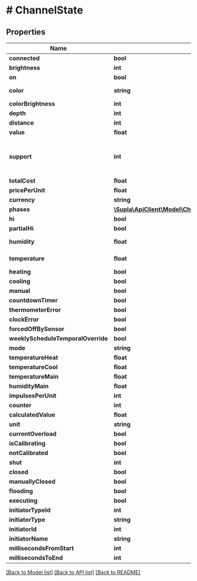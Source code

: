 # # ChannelState

## Properties

Name | Type | Description | Notes
------------ | ------------- | ------------- | -------------
**connected** | **bool** |  | [optional]
**brightness** | **int** | current dimmer brightness value in percent | [optional]
**on** | **bool** |  | [optional]
**color** | **string** | integer (hex) value of a current color, ranging from &#x60;0x000001&#x60; to &#x60;0xFFFFFF&#x60; | [optional]
**colorBrightness** | **int** | color brightness in percent | [optional]
**depth** | **int** |  | [optional]
**distance** | **int** |  | [optional]
**value** | **float** |  | [optional]
**support** | **int** | A bitmask indicating which measurements are supported by the electricity meter. See https://github.com/SUPLA/supla-cloud/blob/master/src/SuplaBundle/Enums/ElectricityMeterSupportBits.php for more info. All not supported measurements will not be present in the response. | [optional]
**totalCost** | **float** |  | [optional]
**pricePerUnit** | **float** |  | [optional]
**currency** | **string** |  | [optional]
**phases** | [**\Supla\ApiClient\Model\ChannelStateElectricityMeterPhase[]**](ChannelStateElectricityMeterPhase.md) |  | [optional]
**hi** | **bool** |  | [optional]
**partialHi** | **bool** |  | [optional]
**humidity** | **float** | value provided by the sensor, including possibly configured delta adjustment | [optional]
**temperature** | **float** | value provided by the sensor, including possibly configured delta adjustment | [optional]
**heating** | **bool** |  | [optional]
**cooling** | **bool** |  | [optional]
**manual** | **bool** |  | [optional]
**countdownTimer** | **bool** |  | [optional]
**thermometerError** | **bool** |  | [optional]
**clockError** | **bool** |  | [optional]
**forcedOffBySensor** | **bool** |  | [optional]
**weeklyScheduleTemporalOverride** | **bool** |  | [optional]
**mode** | **string** |  | [optional]
**temperatureHeat** | **float** |  | [optional]
**temperatureCool** | **float** |  | [optional]
**temperatureMain** | **float** |  | [optional]
**humidityMain** | **float** |  | [optional]
**impulsesPerUnit** | **int** |  | [optional]
**counter** | **int** |  | [optional]
**calculatedValue** | **float** |  | [optional]
**unit** | **string** |  | [optional]
**currentOverload** | **bool** |  | [optional]
**isCalibrating** | **bool** |  | [optional]
**notCalibrated** | **bool** |  | [optional]
**shut** | **int** |  | [optional]
**closed** | **bool** |  | [optional]
**manuallyClosed** | **bool** |  | [optional]
**flooding** | **bool** |  | [optional]
**executing** | **bool** |  |
**initiatorTypeId** | **int** |  | [optional]
**initiatorType** | **string** |  | [optional]
**initiatorId** | **int** |  | [optional]
**initiatorName** | **string** |  | [optional]
**millisecondsFromStart** | **int** |  | [optional]
**millisecondsToEnd** | **int** |  | [optional]

[[Back to Model list]](../../README.md#models) [[Back to API list]](../../README.md#endpoints) [[Back to README]](../../README.md)
